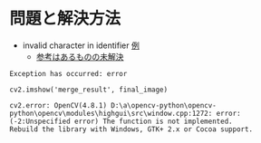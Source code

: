 <link rel="stylesheet" type="text/css" href="/assets/css/styles.css" />

# 問題と解決方法
* invalid character in identifier  [例](https://github.com/jamad/myPygame/commit/de48df759a5f5d60929908afdcabc22b14cbc6d3)
  * [参考はあるものの未解決](https://stackoverflow.com/questions/14844687/invalid-character-in-identifier)

```
Exception has occurred: error

cv2.imshow('merge_result', final_image)

cv2.error: OpenCV(4.8.1) D:\a\opencv-python\opencv-python\opencv\modules\highgui\src\window.cpp:1272: error: (-2:Unspecified error) The function is not implemented. 
Rebuild the library with Windows, GTK+ 2.x or Cocoa support. 
```
